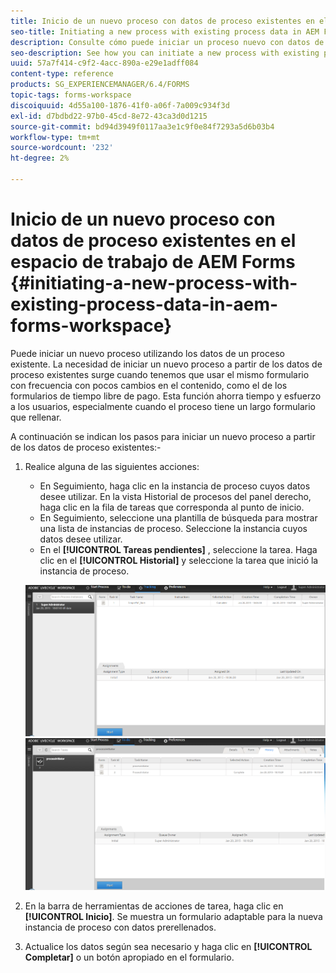 ```yaml
---
title: Inicio de un nuevo proceso con datos de proceso existentes en el espacio de trabajo de AEM Forms
seo-title: Initiating a new process with existing process data in AEM Forms workspace
description: Consulte cómo puede iniciar un proceso nuevo con datos de proceso existentes en el espacio de trabajo de AEM Forms.
seo-description: See how you can initiate a new process with existing process data in AEM Forms workspace.
uuid: 57a7f414-c9f2-4acc-890a-e29e1adff084
content-type: reference
products: SG_EXPERIENCEMANAGER/6.4/FORMS
topic-tags: forms-workspace
discoiquuid: 4d55a100-1876-41f0-a06f-7a009c934f3d
exl-id: d7bdbd22-97b0-45cd-8e72-43ca3d0d1215
source-git-commit: bd94d3949f0117aa3e1c9f0e84f7293a5d6b03b4
workflow-type: tm+mt
source-wordcount: '232'
ht-degree: 2%

---
```


# Inicio de un nuevo proceso con datos de proceso existentes en el espacio de trabajo de AEM Forms {#initiating-a-new-process-with-existing-process-data-in-aem-forms-workspace}

Puede iniciar un nuevo proceso utilizando los datos de un proceso existente. La necesidad de iniciar un nuevo proceso a partir de los datos de proceso existentes surge cuando tenemos que usar el mismo formulario con frecuencia con pocos cambios en el contenido, como el de los formularios de tiempo libre de pago. Esta función ahorra tiempo y esfuerzo a los usuarios, especialmente cuando el proceso tiene un largo formulario que rellenar.

A continuación se indican los pasos para iniciar un nuevo proceso a partir de los datos de proceso existentes:-

1. Realice alguna de las siguientes acciones:

   * En Seguimiento, haga clic en la instancia de proceso cuyos datos desee utilizar. En la vista Historial de procesos del panel derecho, haga clic en la fila de tareas que corresponda al punto de inicio.
   * En Seguimiento, seleccione una plantilla de búsqueda para mostrar una lista de instancias de proceso. Seleccione la instancia cuyos datos desee utilizar.
   * En el **[!UICONTROL Tareas pendientes]** , seleccione la tarea. Haga clic en el **[!UICONTROL Historial]** y seleccione la tarea que inició la instancia de proceso.

   ![start3](assets/start3.png) ![start1](assets/start1.png)

1. En la barra de herramientas de acciones de tarea, haga clic en **[!UICONTROL Inicio]**. Se muestra un formulario adaptable para la nueva instancia de proceso con datos prerellenados.

1. Actualice los datos según sea necesario y haga clic en **[!UICONTROL Completar]** o un botón apropiado en el formulario.
